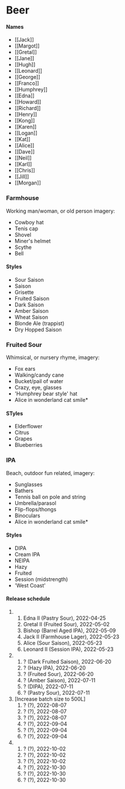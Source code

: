 # Beer
#### Names
- [[Jack]]
- [[Margot]]
- [[Gretal]]
- [[Jane]]
- [[Hugh]]
- [[Leonard]]
- [[George]]
- [[Franco]]
- [[Humphrey]]
- [[Edna]]
- [[Howard]]
- [[Richard]]
- [[Henry]]
- [[Kong]]
- [[Karen]]
- [[Logan]]
- [[Kat]]
- [[Alice]]
- [[Dave]]
- [[Neil]]
- [[Karl]]
- [[Chris]]
- [[Jill]]
- [[Morgan]]


### Farmhouse
Working man/woman, or old person imagery: 
- Cowboy hat
- Tenis cap
- Shovel
- Miner's helmet
- Scythe
- Bell

#### Styles
- Sour Saison
- Saison
- Grisette
- Fruited Saison
- Dark Saison
- Amber Saison
- Wheat Saison
- Blonde Ale (trappist)
- Dry Hopped Saison

### Fruited Sour
Whimsical, or nursery rhyme, imagery:
- Fox ears
- Walking/candy cane
- Bucket/pail of water
- Crazy, eye, glasses
- 'Humphrey bear style' hat
- Alice in wonderland cat smile*

#### STyles
- Elderflower
- Citrus
- Grapes
- Blueberries

### IPA
Beach, outdoor fun related, imagery:
- Sunglasses
- Bathers
- Tennis ball on pole and string
- Umbrella/parasol
- Flip-flops/thongs
- Binoculars
- Alice in wonderland cat smile*

#### Styles
- DIPA
- Cream IPA
- NEIPA
- Hazy
- Fruited
- Session (midstrength)
- 'West Coast'

#### Release schedule
1. 
	1. Edna II (Pastry Sour), 2022-04-25
	2. Gretal II (Fruited Sour), 2022-05-02
	3. Bishop (Barrel Aged IPA), 2022-05-09
	4. Jack II (Farmhouse Lager), 2022-05-23
	5. Alice (Sour Saison), 2022-05-23
	6. Leonard II (Session IPA), 2022-05-23
2. 
	1. ? (Dark Fruited Saison), 2022-06-20
	2. ? (Hazy IPA), 2022-06-20
	3. ? (Fruited Sour), 2022-06-20
	4. ? (Amber Saison), 2022-07-11
	5. ? (DIPA), 2022-07-11
	6. ? (Pastry Sour), 2022-07-11
3. [Increase batch size to 500L]
	1. ? (?), 2022-08-07
	2. ? (?), 2022-08-07
	3. ? (?), 2022-08-07
	4. ? (?), 2022-09-04
	5. ? (?), 2022-09-04
	6. ? (?), 2022-09-04
4. 
	1. ? (?), 2022-10-02
	2. ? (?), 2022-10-02
	3. ? (?), 2022-10-02
	4. ? (?), 2022-10-30
	5. ? (?), 2022-10-30
	6. ? (?), 2022-10-30